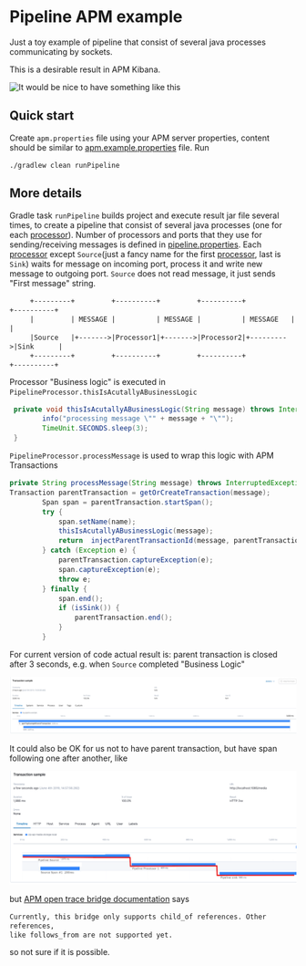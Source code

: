 # Pipeline APM example
Just a toy example of pipeline that consist of several java processes communicating by sockets.
 
This is a desirable result in APM Kibana.

![It would be nice to have something like this](apm-example.png?raw=true "APM Kibana: Expected")


## Quick start
Create `apm.properties` file using your APM server properties, content should be similar to [apm.example.properties](apm.example.properties) file.
Run
```
./gradlew clean runPipeline
```

## More details
Gradle task `runPipeline` builds project and execute result jar file several times, to create a pipeline that consist of several
java processes (one for each [processor](src/main/java/org/pipelineexample/apm/PipelineProcessor.java)). 
Number of processors and ports that they use for sending/receiving messages is defined in [pipeline.properties](pipeline.properties). 
Each [processor](src/main/java/org/pipelineexample/apm/PipelineProcessor.java) except `Source`(just a fancy name for the first [processor](src/main/java/org/pipelineexample/apm/PipelineProcessor.java), last is `Sink`) waits for message on incoming port, 
process it and write new message to outgoing port. `Source` does not read message, it just sends "First message" string.

```
     +---------+         +----------+         +----------+           +----------+
     |         | MESSAGE |          | MESSAGE |          | MESSAGE   |          |
     |Source   |+------->|Processor1|+------->|Processor2|+--------->|Sink      |
     +---------+         +----------+         +----------+           +----------+
```

Processor "Business logic" is executed in `PipelineProcessor.thisIsAcutallyABusinessLogic`

```java
 private void thisIsAcutallyABusinessLogic(String message) throws InterruptedException {
        info("processing message \"" + message + "\"");
        TimeUnit.SECONDS.sleep(3);
 }
```
`PipelineProcessor.processMessage` is used to wrap this logic with APM Transactions 

```java
private String processMessage(String message) throws InterruptedException {
Transaction parentTransaction = getOrCreateTransaction(message);
        Span span = parentTransaction.startSpan();
        try {
            span.setName(name);
            thisIsAcutallyABusinessLogic(message);
            return  injectParentTransactionId(message, parentTransaction) + ", processed by " + name;
        } catch (Exception e) {
            parentTransaction.captureException(e);
            span.captureException(e);
            throw e;
        } finally {
            span.end();
            if (isSink()) {
                parentTransaction.end();
            }
        }
``` 

For current version of code actual result is: parent transaction is closed after 3 seconds, e.g. when `Source` completed
"Business Logic"


![But we actually have this](actual_result.png?raw=true "APM Kibana: Actual")

It could also be OK for us not to have parent transaction, but have span following one after another, like

![It would be nice to have something like this](apm-example2.png?raw=true "APM Kibana: Other OK result")


but [APM open trace bridge documentation](https://www.elastic.co/guide/en/apm/agent/java/current/opentracing-bridge.html) says
```
Currently, this bridge only supports child_of references. Other references, 
like follows_from are not supported yet.
``` 
so not sure if it is possible.